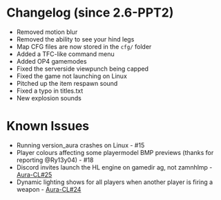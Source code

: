 # Changelog (since 2.6-PPT2)
- Removed motion blur
- Removed the ability to see your hind legs
- Map CFG files are now stored in the `cfg/` folder
- Added a TFC-like command menu
- Added OP4 gamemodes
- Fixed the serverside viewpunch being capped
- Fixed the game not launching on Linux
- Pitched up the item respawn sound
- Fixed a typo in titles.txt
- New explosion sounds

# Known Issues
- Running version_aura crashes on Linux - #15 
- Player colours affecting some playermodel BMP previews (thanks for reporting @Ry13y04) - #18 
- Discord invites launch the HL engine on gamedir ag, not zamnhlmp - [Aura-CL#25](https://github.com/phoenixprojectsoftware/Aura-CL/issues/25)
- Dynamic lighting shows for all players when another player is firing a weapon - [Aura-CL#24](https://github.com/phoenixprojectsoftware/Aura-CL/issues/24)
